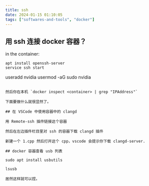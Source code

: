 ```yaml
---
title: ssh
date: 2024-01-15 01:10:05
tags: ["softwares-and-tools", "docker"]
---
```

## 用 ssh 连接 docker 容器？

in the container:

```
apt install openssh-server
service ssh start

```
useradd nvidia
usermod -aG sudo nvidia
```

然后你在本机 `docker inspect <container> | grep "IPAddress"` 

下面要做什么就很显然了。

## 在 VSCode 中使用容器中的 clangd

用 Remote-ssh 插件链接这个容器

然后在左边插件栏目里对 ssh 的容器下载 clangd 插件

新建一个 1.cpp 然后打开这个 cpp，vscode 会提示你下载 clangd-server.

## docker 容器查看 usb 列表

sudo apt install usbutils

lsusb

居然这样就可以捏。


